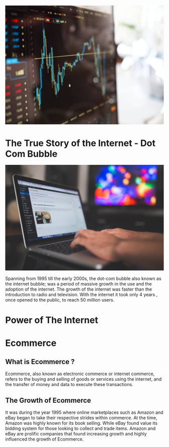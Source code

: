 ![internet](pexels-photo-159888.jpeg)
# The True Story of the Internet - Dot Com Bubble 

![1990](pexels-pixabay-261662.jpg)

Spanning from 1995 till the early 2000s, the dot-com bubble also known as the internet bubble; was a period of massive growth in the use and the adoption of the internet.
The growth of the internet was faster than the introduction to radio and television. With the internet it took only 4 years , once opened to the public, to reach 50 million users. 

# Power of The Internet 


# Ecommerce 

## What is Ecommerce ? 
Ecommerce, also known as electronic commerce or internet commerce, refers to the buying and selling of goods or services using the internet, and the transfer of money and data to execute these transactions.

## The Growth of Ecommerce
It was during the year 1995 where online marketplaces such as Amazon and eBay began to take their respective strides within commerce. 
At the time, Amazon was highly known for its book selling. While eBay found value its bidding system for those looking to collect and trade items. 
Amazon and eBay are prolific companies that found increasing growth and highly influenced the growth of Ecommerce. 